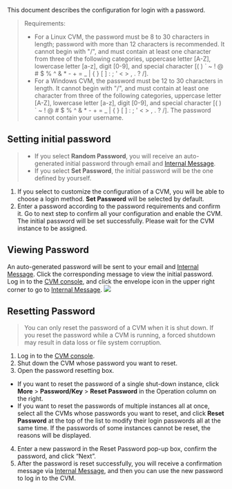 This document describes the configuration for login with a password.

> Requirements:
> - For a Linux CVM, the password must be 8 to 30 characters in length; password with more than 12 characters is recommended. It cannot begin with "/", and must contain at least one character from three of the following categories, uppercase letter [A-Z], lowercase letter [a-z], digit [0-9], and special character [( ) &#x60; ~ ! @ # $ % ^ &amp; \* - + = _ | { } [ ] : ; &#x27; &lt; &gt; , . ? /].
> - For a Windows CVM, the password must be 12 to 30 characters in length. It cannot begin with "/", and must contain at least one character from three of the following categories, uppercase letter [A-Z], lowercase letter [a-z], digit [0-9], and special character [( ) &#x60; ~ ! @ # $ % ^ &amp; \* - + = _ | { } [ ] : ; &#x27; &lt; &gt; , . ? /]. The password cannot contain your username.

## Setting initial password

> 
> - If you select **Random Password**, you will receive an auto-generated initial password through email and [Internal Message](https://console.cloud.tencent.com/message).
> - If you select **Set Password**, the initial password will be the one defined by yourself.

1. If you select to customize the configuration of a CVM, you will be able to choose a login method. **Set Password** will be selected by default.
2. Enter a password according to the password requirements and confirm it. Go to next step to confirm all your configuration and enable the CVM. The initial password will be set successfully. Please wait for the CVM instance to be assigned.

## Viewing Password

An auto-generated password will be sent to your email and [Internal Message](https://console.cloud.tencent.com/message). Click the corresponding message to view the initial password.
Log in to the [CVM console](https://console.cloud.tencent.com/cvm/), and click the envelope icon in the upper right corner to go to [Internal Message](https://console.cloud.tencent.com/message).
  ![](https://main.qcloudimg.com/raw/648d5ea37b192bc1eb384878a79c2453.png)

## Resetting Password

> You can only reset the password of a CVM when it is shut down. If you reset the password while a CVM is running, a forced shutdown may result in data loss or file system corruption.

1. Log in to the [CVM console](https://console.cloud.tencent.com/cvm).
2. Shut down the CVM whose password you want to reset.
3. Open the password resetting box.
  - If you want to reset the password of a single shut-down instance, click **More** > **Password/Key** > **Reset Password** in the Operation column on the right.
  - If you want to reset the passwords of multiple instances all at once, select all the CVMs whose passwords you want to reset, and click **Reset Password** at the top of the list to modify their login passwords all at the same time. If the passwords of some instances cannot be reset, the reasons will be displayed.
4. Enter a new password in the Reset Password pop-up box, confirm the password, and click “Next”.
5. After the password is reset successfully, you will receive a confirmation message via [Internal Message](https://console.cloud.tencent.com/message), and then you can use the new password to log in to the CVM.
